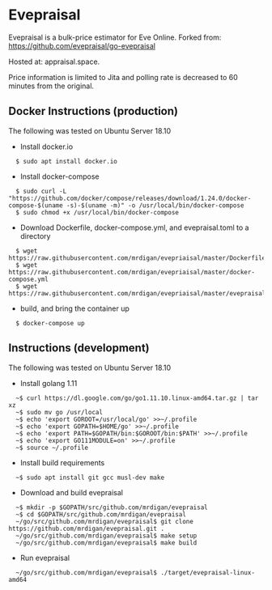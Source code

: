 # Evepraisal

Evepraisal is a bulk-price estimator for Eve Online. Forked from: https://github.com/evepraisal/go-evepraisal

Hosted at: appraisal.space.

Price information is limited to Jita and polling rate is decreased to 60 minutes from the original.

## Docker Instructions (production)

The following was tested on Ubuntu Server 18.10

- Install docker.io

```
  $ sudo apt install docker.io
```

- Install docker-compose

```
  $ sudo curl -L "https://github.com/docker/compose/releases/download/1.24.0/docker-compose-$(uname -s)-$(uname -m)" -o /usr/local/bin/docker-compose
  $ sudo chmod +x /usr/local/bin/docker-compose
```

- Download Dockerfile, docker-compose.yml, and evepraisal.toml to a directory

```
  $ wget https://raw.githubusercontent.com/mrdigan/evepriaisal/master/Dockerfile
  $ wget https://raw.githubusercontent.com/mrdigan/evepriaisal/master/docker-compose.yml
  $ wget https://raw.githubusercontent.com/mrdigan/evepriaisal/master/evepraisal.toml
```

- build, and bring the container up

```
  $ docker-compose up
```

## Instructions (development)

The following was tested on Ubuntu Server 18.10

- Install golang 1.11

```
  ~$ curl https://dl.google.com/go/go1.11.10.linux-amd64.tar.gz | tar xz
  ~$ sudo mv go /usr/local
  ~$ echo 'export GOROOT=/usr/local/go' >>~/.profile
  ~$ echo 'export GOPATH=$HOME/go' >>~/.profile
  ~$ echo 'export PATH=$GOPATH/bin:$GOROOT/bin:$PATH' >>~/.profile
  ~$ echo 'export GO111MODULE=on' >>~/.profile
  ~$ source ~/.profile
```

- Install build requirements

```
  ~$ sudo apt install git gcc musl-dev make
```

- Download and build evepraisal

```
  ~$ mkdir -p $GOPATH/src/github.com/mrdigan/evepraisal
  ~$ cd $GOPATH/src/github.com/mrdigan/evepraisal
  ~/go/src/github.com/mrdigan/evepraisal$ git clone https://github.com/mrdigan/evepraisal.git .
  ~/go/src/github.com/mrdigan/evepraisal$ make setup
  ~/go/src/github.com/mrdigan/evepraisal$ make build
```

- Run evepraisal

```
  ~/go/src/github.com/mrdigan/evepraisal$ ./target/evepraisal-linux-amd64
```
